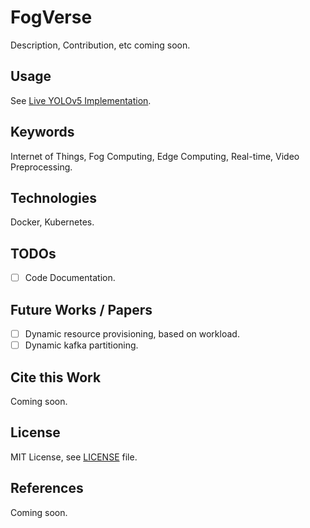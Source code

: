 # FogVerse
Description, Contribution, etc coming soon.

## Usage
See [Live YOLOv5 Implementation](https://github.com/fogverse/live-yolov5).

## Keywords
Internet of Things, Fog Computing, Edge Computing, Real-time, Video
Preprocessing.

## Technologies
Docker, Kubernetes.

## TODOs
- [ ] Code Documentation.

## Future Works / Papers
- [ ] Dynamic resource provisioning, based on workload.
- [ ] Dynamic kafka partitioning.

## Cite this Work
Coming soon.

## License
MIT License, see [LICENSE](LICENSE) file.

## References
Coming soon.
